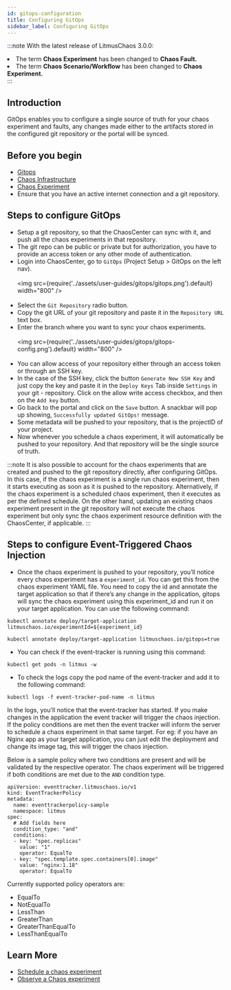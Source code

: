 ```yaml
---
id: gitops-configuration
title: Configuring GitOps
sidebar_label: Configuring GitOps
---
```


:::note
With the latest release of LitmusChaos 3.0.0:
<li>The term <b>Chaos Experiment</b> has been changed to <b>Chaos Fault.</b> </li>
<li>The term <b>Chaos Scenario/Workflow</b> has been changed to <b>Chaos Experiment.</b></li>
:::


## Introduction

GitOps enables you to configure a single source of truth for your chaos experiment and faults, any changes made either to the artifacts stored in the configured git repository or the portal will be synced.

## Before you begin

- [Gitops](../concepts/gitops.md)
- [Chaos Infrastructure](../concepts/infrastructure.md)
- [Chaos Experiment](../concepts/chaos-workflow.md)
- Ensure that you have an active internet connection and a git repository.

## Steps to configure GitOps

- Setup a git repository, so that the ChaosCenter can sync with it, and push all the chaos experiments in that repository.
- The git repo can be public or private but for authorization, you have to provide an access token or any other mode of authentication.
- Login into ChaosCenter, go to `GitOps` (Project Setup > GitOps on the left nav).
  <br/><br/>
  <img src={require('../assets/user-guides/gitops/gitops.png').default} width="800" />
  <br/><br/>
- Select the `Git Repository` radio button.
- Copy the git URL of your git repository and paste it in the `Repository URL` text box.
- Enter the branch where you want to sync your chaos experiments.
  <br/><br/>
  <img src={require('../assets/user-guides/gitops/gitops-config.png').default} width="800" />
  <br/><br/>
- You can allow access of your repository either through an access token or through an SSH key.
- In the case of the SSH key, click the button `Generate New SSH Key` and just copy the key and paste it in the `Deploy Keys` Tab inside `Settings` in your git - repository. Click on the allow write access checkbox, and then on the `Add key` button.
- Go back to the portal and click on the `Save` button. A snackbar will pop up showing, `Successfully updated GitOps!` message.
- Some metadata will be pushed to your repository, that is the projectID of your project.
- Now whenever you schedule a chaos experiment, it will automatically be pushed to your repository. And that repository will be the single source of truth.

:::note
It is also possible to account for the chaos experiments that are created and pushed to the git repository directly, after configuring GitOps. In this case, if the chaos experiment is a single run chaos experiment, then it starts executing as soon as it is pushed to the repository. Alternatively, if the chaos experiment is a scheduled chaos experiment, then it executes as per the defined schedule. On the other hand, updating an existing chaos experiment present in the git repository will not execute the chaos experiment but only sync the chaos experiment resource definition with the ChaosCenter, if applicable.
:::

## Steps to configure Event-Triggered Chaos Injection

- Once the chaos experiment is pushed to your repository, you’ll notice every chaos experiment has a `experiment_id`. You can get this from the chaos experiment YAML file. You need to copy the id and annotate the target application so that if there’s any change in the application, gitops will sync the chaos experiment using this experiment_id and run it on your target application. You can use the following command:

```
kubectl annotate deploy/target-application litmuschaos.io/experimentId=${experiment_id}
```

```
kubectl annotate deploy/target-application litmuschaos.io/gitops=true
```

- You can check if the event-tracker is running using this command:<br/>

```
kubectl get pods -n litmus -w
```

- To check the logs copy the pod name of the event-tracker and add it to the following command:

```
kubectl logs -f event-tracker-pod-name -n litmus
```

In the logs, you’ll notice that the event-tracker has started.
If you make changes in the application the event tracker will trigger the chaos injection. If the policy conditions are met then the event tracker will inform the server to schedule a chaos experiment in that same target. For eg: if you have an Nginx app as your target application, you can just edit the deployment and change its image tag, this will trigger the chaos injection.

Below is a sample policy where two conditions are present and will be validated by the respective operator. The chaos experiment will be triggered if both conditions are met due to the `AND` condition type.

```
apiVersion: eventtracker.litmuschaos.io/v1
kind: EventTrackerPolicy
metadata:
  name: eventtrackerpolicy-sample
  namespace: litmus
spec:
  # Add fields here
  condition_type: "and"
  conditions:
  - key: "spec.replicas"
    value: "1"
    operator: EqualTo
  - key: "spec.template.spec.containers[0].image"
    value: "nginx:1.18"
    operator: EqualTo

```

Currently supported policy operators are:

- EqualTo
- NotEqualTo
- LessThan
- GreaterThan
- GreaterThanEqualTo
- LessThanEqualTo

## Learn More

- [Schedule a chaos experiment](../user-guides/schedule-experiment.md)
- [Observe a Chaos experiment](../user-guides/observe-experiment.md)
